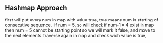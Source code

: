 ## Hashmap Approach
first will put every num in map with value true, true means num is starting of consecutive sequence.
​
if num = 5, so will check if num-1 = 4 exist in map then num = 5 cannot be starting point so we will mark it false, and move to the next elements
​
traverse again in map and check wich value is true,